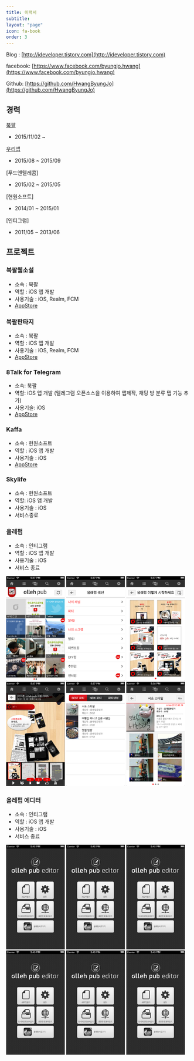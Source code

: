 ```yaml
---
title: 이력서
subtitle: 
layout: "page"
icon: fa-book
order: 3
---
```



Blog : [http://ideveloper.tistory.com](http://ideveloper.tistory.com)

facebook: [https://www.facebook.com/byungjo.hwang](https://www.facebook.com/byungjo.hwang)

Github: [https://github.com/HwangByungJo](https://github.com/HwangByungJo)



## 경력

[북팔](https://novel.bookpal.co.kr/)

- 2015/11/02 ~



[우리앱](http://wooriap.com)

- 2015/08 ~ 2015/09 



[푸드앤텔레콤] 

- 2015/02 ~ 2015/05

   

[현원소프트]

- 2014/01 ~ 2015/01



[인티그램]

- 2011/05 ~ 2013/06



## 프로젝트

### 북팔웹소설

- 소속 : 북팔
- 역할 : iOS 앱 개발
- 사용기술 : iOS, Realm, FCM 
- [AppStore](https://itunes.apple.com/kr/app/%EB%B6%81%ED%8C%94-%EC%9B%B9%EC%86%8C%EC%84%A4/id898129838?mt=8)

### 북팔판타지

- 소속 : 북팔
- 역할 : iOS 앱 개발
- 사용기술 : iOS, Realm, FCM 
- [AppStore](https://itunes.apple.com/kr/app/%EB%B6%81%ED%8C%94%ED%8C%90%ED%83%80%EC%A7%80/id1094115877?mt=8)



### 8Talk for Telegram

- 소속: 북팔
- 역할: iOS 앱 개발 (텔레그램 오픈소스을 이용하여 앱제작, 채팅 방 분류 탭 기능 추가)
- 사용기술: iOS
- [AppStore](https://itunes.apple.com/kr/app/8talk-for-telegram/id1237423645?mt=8)



### Kaffa

- 소속 : 현원소프트
- 역할 : iOS 앱 개발
- 사용기술 : iOS
- [AppStore](https://itunes.apple.com/kr/app/kaffa/id724295322?mt=8)



### Skylife

* 소속 : 현원소프트
* 역할: iOS 앱 개발 
* 사용기술 : iOS
* 서비스종료



### 올레펍

- 소속 : 인티그램
- 역할 : iOS 앱 개발
- 사용기술 : iOS
- 서비스 종료

<img src="assets/images/screenshot/1_1_iPhone5_올레펍.png" width="160"/>
<img src="assets/images/screenshot/1_2_iPhone5_올레펍.png" width="160"/>
<img src="assets/images/screenshot/1_3_iPhone5_올레펍.png" width="160"/>
<img src="assets/images/screenshot/1_4_iPhone5_올레펍.png" width="160"/>
<img src="assets/images/screenshot/1_5_iPhone5_올레펍.png" width="160"/>
<img src="assets/images/screenshot/1_6_iPhone5_올레펍.png" width="160"/>




### 올레펍 에디터

- 소속 : 인티그램
- 역할 : iOS 앱 개발
- 사용기술 : iOS
- 서비스 종료

<img src="assets/images/screenshot/2_1_iPhone5_올레펍에디터.png" width="160"/>
<img src="assets/images/screenshot/2_1_iPhone5_올레펍에디터.png" width="160"/>
<img src="assets/images/screenshot/2_1_iPhone5_올레펍에디터.png" width="160"/>
<img src="assets/images/screenshot/2_1_iPhone5_올레펍에디터.png" width="160"/>
<img src="assets/images/screenshot/2_1_iPhone5_올레펍에디터.png" width="160"/>
<img src="assets/images/screenshot/2_1_iPhone5_올레펍에디터.png" width="160"/>



